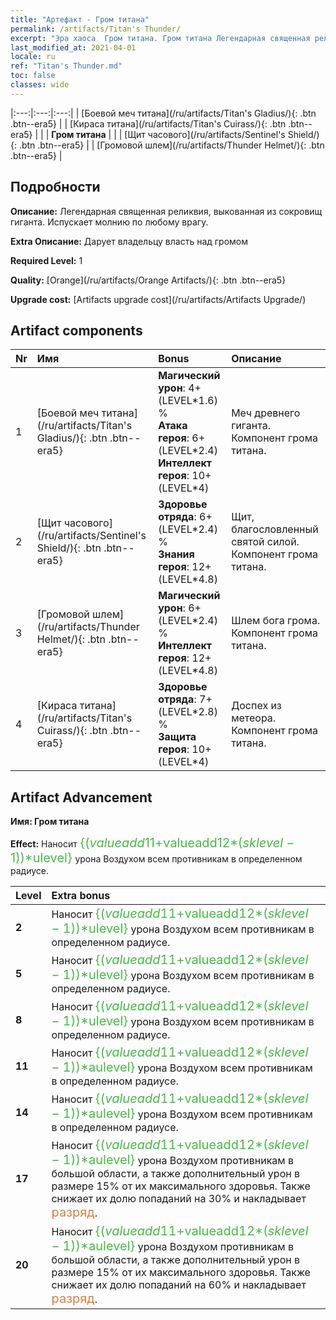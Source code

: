 ```yaml
---
title: "Артефакт - Гром титана"
permalink: /artifacts/Titan's Thunder/
excerpt: "Эра хаоса  Гром титана. Гром титана Легендарная священная реликвия, выкованная из сокровищ гиганта. Испускает молнию по любому врагу."
last_modified_at: 2021-04-01
locale: ru
ref: "Titan's Thunder.md"
toc: false
classes: wide
---
```


  |:---:|:---:|:---:| 
  | [Боевой меч титана](/ru/artifacts/Titan's Gladius/){: .btn .btn--era5} |   | [Кираса титана](/ru/artifacts/Titan's Cuirass/){: .btn .btn--era5} | 
  |   | **Гром титана** |  | 
  | [Щит часового](/ru/artifacts/Sentinel's Shield/){: .btn .btn--era5} |   | [Громовой шлем](/ru/artifacts/Thunder Helmet/){: .btn .btn--era5} | 


## Подробности

 **Описание:** Легендарная священная реликвия, выкованная из сокровищ гиганта. Испускает молнию по любому врагу.

 **Extra Описание:** Дарует владельцу власть над громом

 **Required Level:** 1

 **Quality:** [Orange](/ru/artifacts/Orange Artifacts/){: .btn .btn--era5}

 **Upgrade cost:** [Artifacts upgrade cost](/ru/artifacts/Artifacts Upgrade/)



## Artifact components

  | Nr |    Имя    |   Bonus | Описание | 
  |:---|:-----------|:--------|:------------| 
  | 1 | [Боевой меч титана](/ru/artifacts/Titan's Gladius/){: .btn .btn--era5} | **Магический урон**: 4+(LEVEL\*1.6) %<br/>**Атака героя**: 6+(LEVEL\*2.4)<br/>**Интеллект героя**: 10+(LEVEL\*4) | Меч древнего гиганта. Компонент грома титана. | 
  | 2 | [Щит часового](/ru/artifacts/Sentinel's Shield/){: .btn .btn--era5} | **Здоровье отряда**: 6+(LEVEL\*2.4) %<br/>**Знания героя**: 12+(LEVEL\*4.8) | Щит, благословленный святой силой. Компонент грома титана. | 
  | 3 | [Громовой шлем](/ru/artifacts/Thunder Helmet/){: .btn .btn--era5} | **Магический урон**: 6+(LEVEL\*2.4) %<br/>**Интеллект героя**: 12+(LEVEL\*4.8) | Шлем бога грома. Компонент грома титана. | 
  | 4 | [Кираса титана](/ru/artifacts/Titan's Cuirass/){: .btn .btn--era5} | **Здоровье отряда**: 7+(LEVEL\*2.8) %<br/>**Защита героя**: 10+(LEVEL\*4) | Доспех из метеора. Компонент грома титана. | 


## Artifact Advancement

 **Имя: Гром титана**

 **Effect:** Наносит <span style="color: #48b946;font-size:20px">{($valueadd11+$valueadd12*($sklevel-1))*$ulevel}</span> урона Воздухом всем противникам в определенном радиусе.

  |  Level  |    Extra bonus  | 
  |:--------|:----------------| 
  | **2** | Наносит <span style="color: #48b946;font-size:20px">{($valueadd11+$valueadd12*($sklevel-1))*$ulevel}</span> урона Воздухом всем противникам в определенном радиусе. | 
  | **5** | Наносит <span style="color: #48b946;font-size:20px">{($valueadd11+$valueadd12*($sklevel-1))*$ulevel}</span> урона Воздухом всем противникам в определенном радиусе. | 
  | **8** | Наносит <span style="color: #48b946;font-size:20px">{($valueadd11+$valueadd12*($sklevel-1))*$ulevel}</span> урона Воздухом всем противникам в определенном радиусе. | 
  | **11** | Наносит <span style="color: #48b946;font-size:20px">{($valueadd11+$valueadd12*($sklevel-1))*$aulevel}</span> урона Воздухом всем противникам в определенном радиусе. | 
  | **14** | Наносит <span style="color: #48b946;font-size:20px">{($valueadd11+$valueadd12*($sklevel-1))*$aulevel}</span> урона Воздухом всем противникам в определенном радиусе. | 
  | **17** | Наносит <span style="color: #48b946;font-size:20px">{($valueadd11+$valueadd12*($sklevel-1))*$aulevel}</span> урона Воздухом противникам в большой области, а также дополнительный урон в размере 15% от их максимального здоровья. Также снижает их долю попаданий на 30% и накладывает <span style="color: #e07c44;font-size:20px">разряд</span>. | 
  | **20** | Наносит <span style="color: #48b946;font-size:20px">{($valueadd11+$valueadd12*($sklevel-1))*$aulevel}</span> урона Воздухом противникам в большой области, а также дополнительный урон в размере 15% от их максимального здоровья. Также снижает их долю попаданий на 60% и накладывает <span style="color: #e07c44;font-size:20px">разряд</span>. | 
